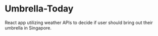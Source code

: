 # Umbrella-Today
React app utilizing weather APIs to decide if user should bring out their umbrella in Singapore.
